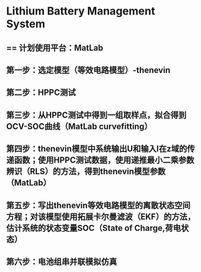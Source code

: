 # Lithium Battery Management System
==
计划使用平台：MatLab
--
第一步：选定模型（等效电路模型）-thenevin
--
第二步：HPPC测试
--
第三步：从HPPC测试中得到一组取样点，拟合得到OCV-SOC曲线（MatLab curvefitting）
--
第四步：thenevin模型中系统输出U和输入I在z域的传递函数；使用HPPC测试数据，使用递推最小二乘参数辨识（RLS）的方法，得到thenevin模型参数（MatLab）
--
第五步：写出thenevin等效电路模型的离散状态空间方程；对该模型使用拓展卡尔曼滤波（EKF）的方法，估计系统的状态变量SOC（State of Charge,荷电状态）
--
第六步：电池组串并联模拟仿真
--
